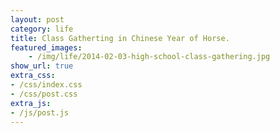 ```yaml
---
layout: post
category: life
title: Class Gatherting in Chinese Year of Horse.
featured_images:
    - /img/life/2014-02-03-high-school-class-gathering.jpg
show_url: true
extra_css:
- /css/index.css
- /css/post.css
extra_js:
- /js/post.js
---
```

